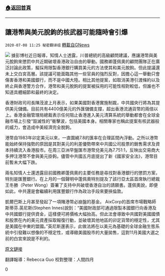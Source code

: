 ###  [:house:返回首頁](https://github.com/ourhimalayas/txt)
---

## 讓港幣與美元脫鉤的核武器可能隨時會引爆
`2020-07-08 11:25 秘密翻译组` [轉載自GNews](https://gnews.org/zh-hant/257709/)

![](https://s3.amazonaws.com/gnews-media-offload/wp-content/uploads/2020/07/08111956/b291fcf1-aa82-4606-8931-c3dc1777ddf6.jpg)
據彭博社近日報導，知情人士透露，川普總統的高級顧問建議，應讓港幣與美元脫鉤來懲罰中共近期破壞香港政治自由的舉動。國務卿蓬佩奧的顧問團隊正在廣泛討論此政策，擬採用限製香港銀行購買美元的方法使其和美元脫鉤。但此提議還未上交白宮高層。該提議可能面臨其他一些官員的強烈反對，因擔心這一舉動只會傷害香港和美國銀行，而不是中國大陸。相比其他提案，如取消美港引渡條約以及終止與香港警方合作，港幣和美元脫鉤的提案被採用的可能性相對較低，但誰也不知道具體細節和最終的決定。

香港財政司司長陳茂波上月表示，如果美國對香港實施制裁，中共國央行將為其提供美元儲備。目前共有4400億美元的外匯儲備支撐，超出香港流通貨幣的兩倍以上。香港金融管理局總裁表示任何阻止香港進入美元清算系統的舉動都會在全球金融市場上引發“毀滅性的”衝擊波，包括美國本身。相關專家也稱此提案有核武器般的威力，會造成中美經濟完全脫鉤。

港幣自1983年卯定美元以來，一直圍繞7.8的匯率在合理區間內浮動。之所以港幣能始終保持強勢的原因是其對美元的利差優勢帶來中共國公司股票的銷售需求及資本持續流入香港股市。在周三亞洲早盤匯市港幣兌美元為7.751:1，反映出交易商大多押注港幣不會與美元掛鉤。儘管中共國五月底提出了新《國家安全法》，港幣目前暫未大幅下跌。

兩名知情人士還透露目前國務卿蓬佩奧的主要任務是尋找對香港銀行的懲罰方案，特別是匯豐銀行。在上月的一個聲明中蓬佩奧特別提及了該行亞太區首席執行總裁王冬勝（Peter Wong）簽署了支持中共破壞香港自治的請願書。蓬佩奧說，即便如此，中共還是會繼續利用匯豐銀行作為政治手段來要挾倫敦。

凱爾巴斯上月甚至發起了一項賭港幣必崩盤的基金。 AixCorp的首席市場戰略師斯蒂芬.英尼斯(Stephen Innes)說到：“美國財政部可通過限製本國銀行向香港及中共國銀行提供資金，這樣便可將價格大幅抬高。但此法會導致中共國對美國國債和股票在內的美元資產採取報復行動，並破壞其他地區的卯定貨幣的穩定性，尤其是美國在中東的盟國。”英尼斯還表示，此做法將在以美元為基礎的全球金融生態系統中引發難以想像的不穩定性，或導緻美國股市的大量拋售，這對11月美國大選之前的白宮來說是不利的。

[原文鏈接](https://www.bloomberg.com/news/articles/2020-07-07/trump-aides-weigh-proposals-to-undermine-hong-kong-s-dollar-peg)

翻譯報導：Rebecca Guo 
校對整理：人間四月

0
